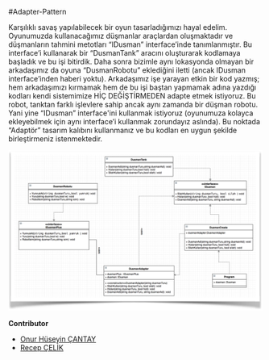 #Adapter-Pattern

Karşılıklı savaş yapılabilecek bir oyun tasarladığımızı hayal edelim. Oyunumuzda kullanacağımız düşmanlar araçlardan oluşmaktadır ve düşmanların tahmini metotları “IDusman” interface’inde tanımlanmıştır. Bu interface’i kullanarak bir “DusmanTank” aracını oluşturarak kodlamaya başladık ve bu işi bitirdik. Daha sonra bizimle aynı lokasyonda olmayan bir arkadaşımız da oyuna “DusmanRobotu” eklediğini iletti (ancak IDusman interface’inden haberi yoktu). Arkadaşımız işe yarayan etkin bir kod yazmış; hem arkadaşımızı kırmamak hem de bu işi baştan yapmamak adına yazdığı kodları kendi sistemimize HİÇ DEĞİŞTİRMEDEN adapte etmek istiyoruz. Bu robot, tanktan farklı işlevlere sahip ancak aynı zamanda bir düşman robotu. Yani yine “IDusman” interface'ini kullanmak istiyoruz (oyunumuza kolayca ekleyebilmek için aynı interface’i kullanmak zorundayız aslında). Bu noktada “Adaptör” tasarım kalıbını kullanmanız ve bu kodları en uygun şekilde birleştirmeniz istenmektedir.

![Screenshot](Adapter.png)

**Contributor**
- [Onur Hüseyin ÇANTAY](https://github.com/onurhuseyincantay)
- [Recep ÇELİK](https://github.com/Rexulon)
